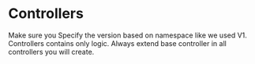 # Controllers

Make sure you Specify the version based on namespace like we used V1. Controllers contains only logic. Always extend base controller in all controllers you will create.